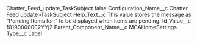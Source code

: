 <?xml version="1.0" encoding="UTF-8"?>
<CustomMetadata xmlns="http://soap.sforce.com/2006/04/metadata" xmlns:xsi="http://www.w3.org/2001/XMLSchema-instance" xmlns:xsd="http://www.w3.org/2001/XMLSchema">
    <label>Chatter_Feed_update_TaskSubject</label>
    <protected>false</protected>
    <values>
        <field>Configuration_Name__c</field>
        <value xsi:type="xsd:string">Chatter Feed update&gt;TaskSubject</value>
    </values>
    <values>
        <field>Help_Text__c</field>
        <value xsi:type="xsd:string">This value stores the message as &quot;Pending Items for:&quot; to be displayed when items are pending.</value>
    </values>
    <values>
        <field>Id_Value__c</field>
        <value xsi:type="xsd:string">10190000002YYj2</value>
    </values>
    <values>
        <field>Parent_Component_Name__c</field>
        <value xsi:type="xsd:string">MCAHomeSettings</value>
    </values>
    <values>
        <field>Type__c</field>
        <value xsi:type="xsd:string">Label</value>
    </values>
</CustomMetadata>
